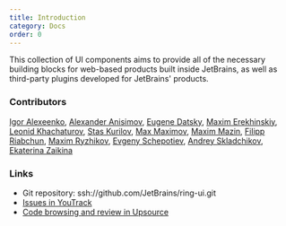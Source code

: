 ```yaml
---
title: Introduction
category: Docs
order: 0
---
```


This collection of UI components aims to provide all of the necessary building 
blocks for web-based products built inside JetBrains, as well as third-party 
plugins developed for JetBrains' products.

### Contributors

[Igor Alexeenko](https://github.com/o0), 
[Alexander Anisimov](https://github.com/anisimov74), 
[Eugene Datsky](https://github.com/princed), 
[Maxim Erekhinskiy](https://github.com/nightflash),
[Leonid Khachaturov](https://github.com/Leonya),
[Stas Kurilov](https://github.com/kisenka),
[Max Maximov](https://github.com/maxmaximov),
[Maxim Mazin](https://github.com/mazine),
[Filipp Riabchun](https://github.com/Hypnosphi),
[Maxim Ryzhikov](https://github.com/maksimr),
[Evgeny Schepotiev](https://github.com/zeckson),
[Andrey Skladchikov](https://github.com/huston007),
[Ekaterina Zaikina](https://github.com/katriyna) 

### Links
 
- Git repository: ssh://github.com/JetBrains/ring-ui.git 
- [Issues in YouTrack](https://youtrack.jetbrains.com/issues/RG)
- [Code browsing and review in Upsource](https://upsource.jetbrains.com/ring-ui/view)

